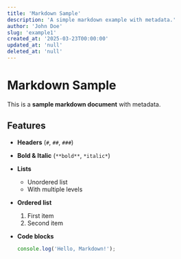 ```yaml
---
title: 'Markdown Sample'
description: 'A simple markdown example with metadata.'
author: 'John Doe'
slug: 'example1'
created_at: '2025-03-23T00:00:00'
updated_at: 'null'
deleted_at: 'null'
---
```


# Markdown Sample

This is a **sample markdown document** with metadata.

## Features

- **Headers** (`#`, `##`, `###`)
- **Bold & Italic** (`**bold**`, `*italic*`)
- **Lists**
  - Unordered list
  - With multiple levels
- **Ordered list**
  1. First item
  2. Second item
- **Code blocks**

  ```js
  console.log('Hello, Markdown!');
  ```
